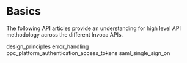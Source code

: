 Basics
======

The following API articles provide an understanding for high level API
methodology across the different Invoca APIs.

design\_principles error\_handling
ppc\_platform\_authentication\_access\_tokens saml\_single\_sign\_on
